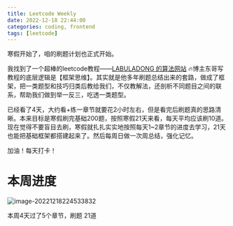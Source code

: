 ```yaml
---
title: Leetcode Weekly
date: 2022-12-18 22:44:00
categories: coding, frontend
tags: [leetcode]
---
```


寒假开始了，咱的刷题计划也正式开始。

我找到了一个超棒的leetcode教程——[LABULADONG 的算法网站](https://labuladong.github.io/algo/) 🔥博主东哥写教程的底层逻辑是【框架思维】。其实就是他多年刷题总结出来的套路，做成了框架，把一类题型和技巧归类后教给我们，不仅教解法，还剖析不同题目之间的联系，帮助我们做到举一反三，吃透一类题型。

已经看了4天，大约看+练一章节就要花2小时左右，但是看完后刷题真的思路清晰。本来目标是寒假刷完基础200题，按照寒假21天来看，每天平均应该刷10道。现在觉得不要盲目去刷，寒假就扎扎实实地按照每天1~2章节的进度去学习，21天也能把基础框架都搭建起来了。然后每周日做一次周总结，强化记忆。

加油！每天打卡！

# 本周进度

![image-20221218224533832](https://static.bruski.wang/picgo/20221218224534-56c18acab97b2886b4ebcf6ef4b38bb1.png)

本周4天过了5个章节，刷题 21道



